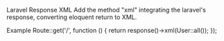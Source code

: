 Laravel Response XML
Add the method "xml" integrating the laravel's response, converting eloquent return to XML.

Example
Route::get('/', function () {
    return response()->xml(User::all());
});
